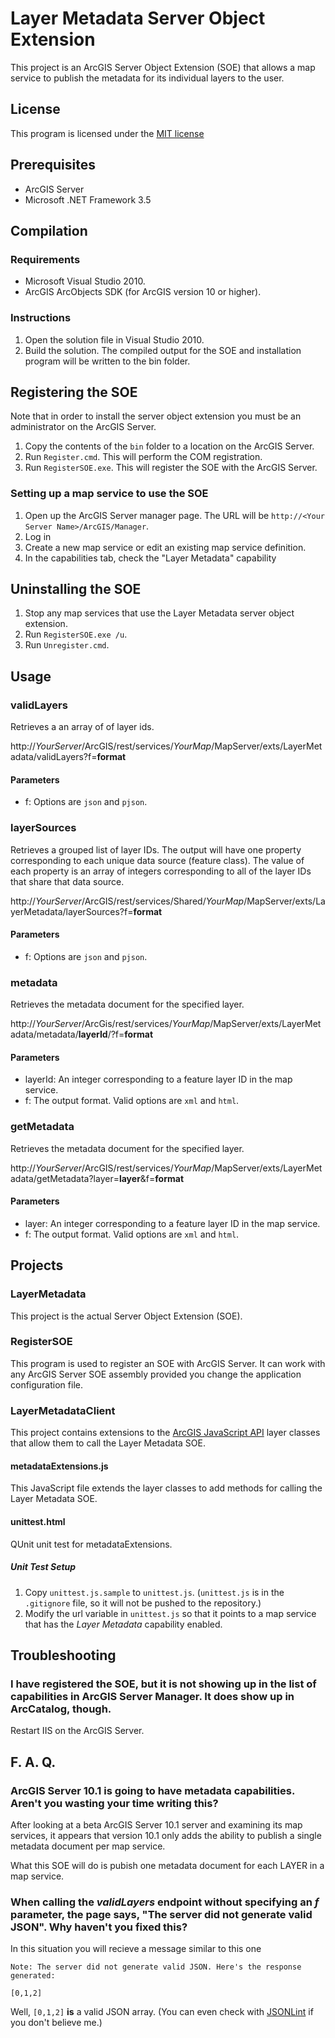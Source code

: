 # Layer Metadata Server Object Extension #

This project is an ArcGIS Server Object Extension (SOE) that allows a map service to publish the metadata for its individual layers to the user.

## License ##
This program is licensed under the [MIT license](http://www.opensource.org/licenses/MIT)

## Prerequisites ##

* ArcGIS Server
* Microsoft .NET Framework 3.5

## Compilation ##

### Requirements ###

* Microsoft Visual Studio 2010.
* ArcGIS ArcObjects SDK (for ArcGIS version 10 or higher).

### Instructions ###

1. Open the solution file in Visual Studio 2010.
2. Build the solution.  The compiled output for the SOE and installation program will be written to the bin folder.

## Registering the SOE ##

Note that in order to install the server object extension you must be an administrator on the ArcGIS Server.

1.  Copy the contents of the `bin` folder to a location on the ArcGIS Server.
2.	Run `Register.cmd`. This will perform the COM registration.
3.	Run `RegisterSOE.exe`. This will register the SOE with the ArcGIS Server.

### Setting up a map service to use the SOE ###

1.	Open up the ArcGIS Server manager page. The URL will be `http://<Your Server Name>/ArcGIS/Manager`.
2.	Log in
3.	Create a new map service or edit an existing map service definition.
4.	In the capabilities tab, check the "Layer Metadata" capability

## Uninstalling the SOE ##

1.	Stop any map services that use the Layer Metadata server object extension.
2.	Run `RegisterSOE.exe /u`.
3.	Run `Unregister.cmd`.

## Usage ##

### validLayers ###
Retrieves a an array of of layer ids.

http://*YourServer*/ArcGIS/rest/services/*YourMap*/MapServer/exts/LayerMetadata/validLayers?f=__format__

#### Parameters ####
* f: Options are `json` and `pjson`.

### layerSources ###
Retrieves a grouped list of layer IDs.  The output will have one property corresponding to each unique data source (feature class).  The value of each property is an array of integers corresponding to all of the layer IDs that share that data source.

http://*YourServer*/ArcGIS/rest/services/Shared/*YourMap*/MapServer/exts/LayerMetadata/layerSources?f=__format__

#### Parameters ####
* f: Options are `json` and `pjson`.

### metadata ###

Retrieves the metadata document for the specified layer.

http://*YourServer*/ArcGis/rest/services/*YourMap*/MapServer/exts/LayerMetadata/metadata/__layerId__/?f=__format__

#### Parameters ####
* layerId: An integer corresponding to a feature layer ID in the map service.
* f: The output format.  Valid options are `xml` and `html`.

### getMetadata ###
Retrieves the metadata document for the specified layer.

http://*YourServer*/ArcGIS/rest/services/*YourMap*/MapServer/exts/LayerMetadata/getMetadata?layer=__layer__&f=__format__

#### Parameters ####
* layer: An integer corresponding to a feature layer ID in the map service.
* f: The output format.  Valid options are `xml` and `html`.

## Projects ##

### LayerMetadata ###

This project is the actual Server Object Extension (SOE).

### RegisterSOE ###

This program is used to register an SOE with ArcGIS Server.  It can work with any ArcGIS Server SOE assembly provided you change the application configuration file.

### LayerMetadataClient ###

This project contains extensions to the [ArcGIS JavaScript API](http://links.esri.com/javascript) layer classes that allow them to call the Layer Metadata SOE.

#### metadataExtensions.js ####

This JavaScript file extends the layer classes to add methods for calling the Layer Metadata SOE.

#### unittest.html ####

QUnit unit test for metadataExtensions.


##### Unit Test Setup #####

1. Copy `unittest.js.sample` to `unittest.js`.  (`unittest.js` is in the `.gitignore` file, so it will not be pushed to the repository.)
2. Modify the url variable in `unittest.js` so that it points to a map service that has the _Layer Metadata_ capability enabled.


## Troubleshooting ##

### I have registered the SOE, but it is not showing up in the list of capabilities in ArcGIS Server Manager.  It does show up in ArcCatalog, though. ###

Restart IIS on the ArcGIS Server.


## F. A. Q. ##

### ArcGIS Server 10.1 is going to have metadata capabilities.  Aren't you wasting your time writing this? ###

After looking at a beta ArcGIS Server 10.1 server and examining its map services, it appears that version 10.1 only adds the ability to publish a single metadata document per map service.

What this SOE will do is pubish one metadata document for each LAYER in a map service.

### When calling the _validLayers_ endpoint without specifying an _f_ parameter, the page says, "The server did not generate valid JSON".  Why haven't you fixed this? ###

In this situation you will recieve a message similar to this one

    Note: The server did not generate valid JSON. Here's the response generated:

    [0,1,2]

Well, `[0,1,2]` __is__ a valid JSON array.  (You can even check with [JSONLint](http://jsonlint.com/) if you don't believe me.)
